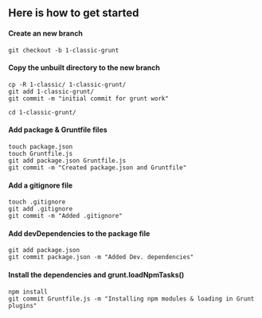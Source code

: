 ##  Here is how to get started


#### Create an new branch
	
	git checkout -b 1-classic-grunt
	

#### Copy the unbuilt directory to the new branch	
	cp -R 1-classic/ 1-classic-grunt/
	git add 1-classic-grunt/
	git commit -m "initial commit for grunt work"
	
	cd 1-classic-grunt/


#### Add package & Gruntfile files

	touch package.json
	touch Gruntfile.js
	git add package.json Gruntfile.js
	git commit -m "Created package.json and Gruntfile"
	

#### Add a gitignore file	
	
	touch .gitignore
	git add .gitignore
	git commit -m "Added .gitignore"


#### Add devDependencies to the package file

	git add package.json
	git commit package.json -m "Added Dev. dependencies"


#### Install the dependencies and grunt.loadNpmTasks()
	
	npm install
	git commit Gruntfile.js -m "Installing npm modules & loading in Grunt plugins"